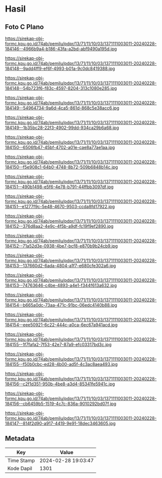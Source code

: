 # Hasil

## Foto C Plano

https://sirekap-obj-formc.kpu.go.id/74ab/pemilu/pdpr/13/71/11/10/03/1371111003011-20240228-184146--4966b9a4-b186-43fa-a2bd-abf9490a195d.jpg

https://sirekap-obj-formc.kpu.go.id/74ab/pemilu/pdpr/13/71/11/10/03/1371111003011-20240228-184148--9add4ff9-ef6f-4993-b01a-9c0dc8419388.jpg

https://sirekap-obj-formc.kpu.go.id/74ab/pemilu/pdpr/13/71/11/10/03/1371111003011-20240228-184148--54b723f6-f83c-4597-8204-313c1080e285.jpg

https://sirekap-obj-formc.kpu.go.id/74ab/pemilu/pdpr/13/71/11/10/03/1371111003011-20240228-184149--54964734-9a6d-4ca5-861d-868c5e38acc6.jpg

https://sirekap-obj-formc.kpu.go.id/74ab/pemilu/pdpr/13/71/11/10/03/1371111003011-20240228-184149--1b35bc28-22f3-4902-99dd-934ca29b6a68.jpg

https://sirekap-obj-formc.kpu.go.id/74ab/pemilu/pdpr/13/71/11/10/03/1371111003011-20240228-184150--6506fb47-45bf-4702-a01e-cae8a77ae1aa.jpg

https://sirekap-obj-formc.kpu.go.id/74ab/pemilu/pdpr/13/71/11/10/03/1371111003011-20240228-184150--f5e908c1-64b0-4748-8b72-509b6848b14c.jpg

https://sirekap-obj-formc.kpu.go.id/74ab/pemilu/pdpr/13/71/11/10/03/1371111003011-20240228-184151--490b1498-e5f6-4e78-b791-44ffbb3097df.jpg

https://sirekap-obj-formc.kpu.go.id/74ab/pemilu/pdpr/13/71/11/10/03/1371111003011-20240228-184151--e1277f9c-5e48-4670-9503-ccda8fd17922.jpg

https://sirekap-obj-formc.kpu.go.id/74ab/pemilu/pdpr/13/71/11/10/03/1371111003011-20240228-184152--376d8aa2-4e9c-4f5b-a9df-fc19f9ef2890.jpg

https://sirekap-obj-formc.kpu.go.id/74ab/pemilu/pdpr/13/71/11/10/03/1371111003011-20240228-184152--71a52d3e-0938-4be7-bcf8-e870b9b24cb9.jpg

https://sirekap-obj-formc.kpu.go.id/74ab/pemilu/pdpr/13/71/11/10/03/1371111003011-20240228-184153--137660d2-6ada-4804-a1f7-e680cfe302a6.jpg

https://sirekap-obj-formc.kpu.go.id/74ab/pemilu/pdpr/13/71/11/10/03/1371111003011-20240228-184153--74763646-c4be-4893-a4e1-f344f613a632.jpg

https://sirekap-obj-formc.kpu.go.id/74ab/pemilu/pdpr/13/71/11/10/03/1371111003011-20240228-184154--b665a0dc-73aa-471c-91bc-06edc4140b88.jpg

https://sirekap-obj-formc.kpu.go.id/74ab/pemilu/pdpr/13/71/11/10/03/1371111003011-20240228-184154--eee50921-6c22-444c-a0ca-6ec67a941acd.jpg

https://sirekap-obj-formc.kpu.go.id/74ab/pemilu/pdpr/13/71/11/10/03/1371111003011-20240228-184155--1f7fafa2-7f53-42e7-87a9-efc03317bd3c.jpg

https://sirekap-obj-formc.kpu.go.id/74ab/pemilu/pdpr/13/71/11/10/03/1371111003011-20240228-184155--f50b0cbc-ed28-4b00-ad5f-4c3ac8aea493.jpg

https://sirekap-obj-formc.kpu.go.id/74ab/pemilu/pdpr/13/71/11/10/03/1371111003011-20240228-184156--c2f1d351-950b-4be8-a3d4-85341fe5941c.jpg

https://sirekap-obj-formc.kpu.go.id/74ab/pemilu/pdpr/13/71/11/10/03/1371111003011-20240228-184156--cb6459b5-1519-4c7c-836a-9010292bd07f.jpg

https://sirekap-obj-formc.kpu.go.id/74ab/pemilu/pdpr/13/71/11/10/03/1371111003011-20240228-184147--814f2d90-a917-4419-9e91-18dec3463605.jpg


## Metadata

| Key        | Value               |
| ---------- | ------------------- |
| Time Stamp | 2024-02-28 19:03:47 |
| Kode Dapil | 1301                |



